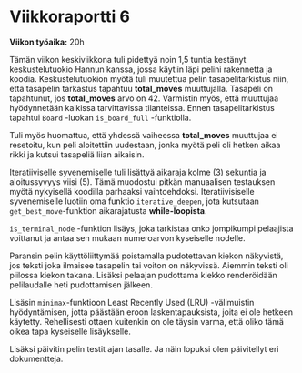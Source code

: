 # Viikkoraportti 6

**Viikon työaika:** 20h

Tämän viikon keskiviikkona tuli pidettyä noin 1,5 tuntia kestänyt keskustelutuokio Hannun kanssa, jossa käytiin läpi pelini rakennetta ja koodia. Keskustelutuokion myötä tuli muutettua pelin tasapelitarkistus niin, että tasapelin tarkastus tapahtuu **total_moves** muuttujalla. Tasapeli on tapahtunut, jos **total_moves** arvo on 42. Varmistin myös, että muuttujaa hyödynnetään kaikissa tarvittavissa tilanteissa. Ennen tasapelitarkistus tapahtui `Board` -luokan `is_board_full` -funktiolla.

Tuli myös huomattua, että yhdessä vaiheessa **total_moves** muuttujaa ei resetoitu, kun peli aloitettiin uudestaan, jonka myötä peli oli hetken aikaa rikki ja kutsui tasapeliä liian aikaisin.

Iteratiiviselle syvenemiselle tuli lisättyä aikaraja kolme (3) sekuntia ja aloitussyvyys viisi (5). Tämä muodostui pitkän manuaalisen testauksen myötä nykyisellä koodilla parhaaksi vaihtoehdoksi.
Iteratiivisiselle syvenemiselle luotiin oma funktio `iterative_deepen`, jota kutsutaan `get_best_move`-funktion aikarajatusta **while-loopista**.

`is_terminal_node` -funktion lisäys, joka tarkistaa onko jompikumpi pelaajista voittanut ja antaa sen mukaan numeroarvon kyseiselle nodelle.

Paransin pelin käyttöliittymää poistamalla pudotettavan kiekon näkyvistä, jos teksti joka ilmaisee tasapelin tai voiton on näkyvissä. Aiemmin teksti oli piilossa kiekon takana. Lisäksi pelaajan pudottama kiekko renderöidään pelilaudalle heti pudottamisen jälkeen.

Lisäsin `minimax`-funktioon Least Recently Used (LRU) -välimuistin hyödyntämisen, jotta päästään eroon laskentapauksista, joita ei ole hetkeen käytetty. Rehellisesti ottaen kuitenkin on ole täysin varma, että oliko tämä oikea tapa kyseiselle lisäykselle.

Lisäksi päivitin pelin testit ajan tasalle. Ja näin lopuksi olen päivitellyt eri dokumentteja.
